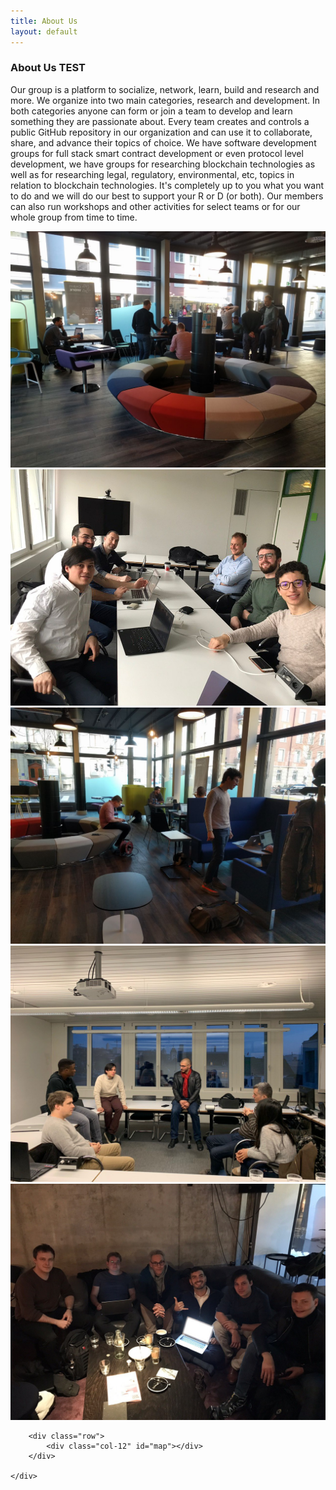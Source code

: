 ```yaml
---
title: About Us
layout: default
---
```


<!-- start what we offer section -->
<section>
    <div class="container">
        <div class="section-heading">
            <h3>About Us TEST</h3>
            <p class="width-85 sm-width-75 xs-width-95">Our group is a platform to socialize, network, learn, build and research and more. We organize into two main categories, research and development. In both categories anyone can form or join a team to develop and learn something they are passionate about.
              Every team creates and controls a public GitHub repository in our organization and can use it to collaborate, share, and advance their topics of choice. We have software development groups for full stack smart contract development or even protocol level development, we have groups for researching blockchain technologies as well as for researching legal, regulatory, environmental, etc, topics in relation to blockchain technologies. It's completely up to you what you want to do and we will do our best to support your R or D (or both). Our members can also run workshops and other activities for select teams or for our whole group from time to time.
</p>
        </div>
        <div class="owl-carousel owl-theme" id="services-carousel">
            <div class="service-box">
                <div class="img-holder"><img alt="service-img" src="assets/img/content/about/1.jpg"></div>
            </div>
            <div class="service-box">
                <div class="img-holder"><img alt="service-img" src="assets/img/content/about/2.jpg"></div>
            </div>
            <div class="service-box">
                <div class="img-holder"><img alt="service-img" src="assets/img/content/about/3.jpg"></div>
            </div>
            <div class="service-box">
                <div class="img-holder"><img alt="service-img" src="assets/img/content/about/4.jpg"></div>
            </div>
            <div class="service-box">
                <div class="img-holder"><img alt="service-img" src="assets/img/content/about/5.jpg"></div>
            </div>
        </div>
    </div>
</section>
<!-- end service section -->

<!-- start bloquote section -->
<section class="no-padding">
    <div class="container-fluid">

        <div class="row">
            <div class="col-12" id="map"></div>
        </div>

    </div>
</section>
<!-- end bloquote section -->
